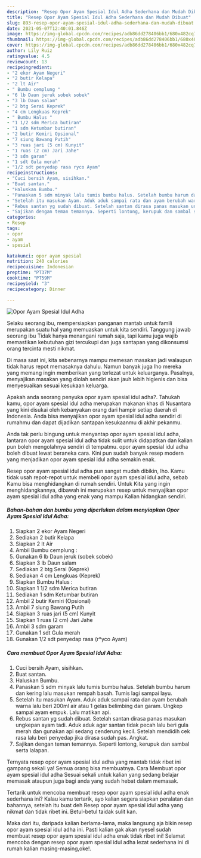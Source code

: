 ```yaml
---
description: "Resep Opor Ayam Spesial Idul Adha Sederhana dan Mudah Dibuat"
title: "Resep Opor Ayam Spesial Idul Adha Sederhana dan Mudah Dibuat"
slug: 893-resep-opor-ayam-spesial-idul-adha-sederhana-dan-mudah-dibuat
date: 2021-05-07T12:40:01.846Z
image: https://img-global.cpcdn.com/recipes/adb86dd278406bb1/680x482cq70/opor-ayam-spesial-idul-adha-foto-resep-utama.jpg
thumbnail: https://img-global.cpcdn.com/recipes/adb86dd278406bb1/680x482cq70/opor-ayam-spesial-idul-adha-foto-resep-utama.jpg
cover: https://img-global.cpcdn.com/recipes/adb86dd278406bb1/680x482cq70/opor-ayam-spesial-idul-adha-foto-resep-utama.jpg
author: Lily Ruiz
ratingvalue: 4.5
reviewcount: 13
recipeingredient:
- "2 ekor Ayam Negeri"
- "2 butir Kelapa"
- "2 lt Air"
- " Bumbu cemplung "
- "6 lb Daun jeruk sobek sobek"
- "3 lb Daun salam"
- "2 btg Serai Keprek"
- "4 cm Lengkuas Keprek"
- " Bumbu Halus "
- "1 1/2 sdm Merica butiran"
- "1 sdm Ketumbar butiran"
- "2 butir Kemiri Opsional"
- "7 siung Bawang Putih"
- "3 ruas jari (5 cm) Kunyit"
- "1 ruas (2 cm) Jari Jahe"
- "3 sdm garam"
- "1 sdt Gula merah"
- "1/2 sdt penyedap rasa ryco Ayam"
recipeinstructions:
- "Cuci bersih Ayam, sisihkan."
- "Buat santan."
- "Haluskan Bumbu."
- "Panaskan 5 sdm minyak lalu tumis bumbu halus. Setelah bumbu harum dan kering lalu masukan rempah basah. Tumis lagi sampai layu."
- "Setelah itu masukan Ayam. Aduk aduk sampai rata dan ayam berubah warna lalu beri 200ml air atau 1 gelas belimbing dan garam. Ungkep sampai ayam empuk. Lalu matikan api."
- "Rebus santan yg sudah dibuat. Setelah santan dirasa panas masukan ungkepan ayam tadi. Aduk aduk agar santan tidak pecah lalu beri gula merah dan gunakan api sedang cenderung kecil. Setelah mendidih cek rasa lalu beri penyedap jika dirasa sudah pas. Angkat."
- "Sajikan dengan teman temannya. Seperti lontong, kerupuk dan sambal serta lalapan."
categories:
- Resep
tags:
- opor
- ayam
- spesial

katakunci: opor ayam spesial 
nutrition: 240 calories
recipecuisine: Indonesian
preptime: "PT37M"
cooktime: "PT59M"
recipeyield: "3"
recipecategory: Dinner

---
```



![Opor Ayam Spesial Idul Adha](https://img-global.cpcdn.com/recipes/adb86dd278406bb1/680x482cq70/opor-ayam-spesial-idul-adha-foto-resep-utama.jpg)

Selaku seorang ibu, mempersiapkan panganan mantab untuk famili merupakan suatu hal yang memuaskan untuk kita sendiri. Tanggung jawab seorang ibu Tidak hanya menangani rumah saja, tapi kamu juga wajib memastikan kebutuhan gizi tercukupi dan juga santapan yang dikonsumsi orang tercinta mesti nikmat.

Di masa  saat ini, kita sebenarnya mampu memesan masakan jadi walaupun tidak harus repot memasaknya dahulu. Namun banyak juga lho mereka yang memang ingin memberikan yang terlezat untuk keluarganya. Pasalnya, menyajikan masakan yang diolah sendiri akan jauh lebih higienis dan bisa menyesuaikan sesuai kesukaan keluarga. 



Apakah anda seorang penyuka opor ayam spesial idul adha?. Tahukah kamu, opor ayam spesial idul adha merupakan makanan khas di Nusantara yang kini disukai oleh kebanyakan orang dari hampir setiap daerah di Indonesia. Anda bisa menyajikan opor ayam spesial idul adha sendiri di rumahmu dan dapat dijadikan santapan kesukaanmu di akhir pekanmu.

Anda tak perlu bingung untuk menyantap opor ayam spesial idul adha, lantaran opor ayam spesial idul adha tidak sulit untuk didapatkan dan kalian pun boleh mengolahnya sendiri di tempatmu. opor ayam spesial idul adha boleh dibuat lewat beraneka cara. Kini pun sudah banyak resep modern yang menjadikan opor ayam spesial idul adha semakin enak.

Resep opor ayam spesial idul adha pun sangat mudah dibikin, lho. Kamu tidak usah repot-repot untuk membeli opor ayam spesial idul adha, sebab Kamu bisa menghidangkan di rumah sendiri. Untuk Kita yang ingin menghidangkannya, dibawah ini merupakan resep untuk menyajikan opor ayam spesial idul adha yang enak yang mampu Kalian hidangkan sendiri.

<!--inarticleads1-->

##### Bahan-bahan dan bumbu yang diperlukan dalam menyiapkan Opor Ayam Spesial Idul Adha:

1. Siapkan 2 ekor Ayam Negeri
1. Sediakan 2 butir Kelapa
1. Siapkan 2 lt Air
1. Ambil  Bumbu cemplung :
1. Gunakan 6 lb Daun jeruk (sobek sobek)
1. Siapkan 3 lb Daun salam
1. Sediakan 2 btg Serai (Keprek)
1. Sediakan 4 cm Lengkuas (Keprek)
1. Siapkan  Bumbu Halus :
1. Siapkan 1 1/2 sdm Merica butiran
1. Sediakan 1 sdm Ketumbar butiran
1. Ambil 2 butir Kemiri (Opsional)
1. Ambil 7 siung Bawang Putih
1. Siapkan 3 ruas jari (5 cm) Kunyit
1. Siapkan 1 ruas (2 cm) Jari Jahe
1. Ambil 3 sdm garam
1. Gunakan 1 sdt Gula merah
1. Gunakan 1/2 sdt penyedap rasa (r*yco Ayam)




<!--inarticleads2-->

##### Cara membuat Opor Ayam Spesial Idul Adha:

1. Cuci bersih Ayam, sisihkan.
1. Buat santan.
1. Haluskan Bumbu.
1. Panaskan 5 sdm minyak lalu tumis bumbu halus. Setelah bumbu harum dan kering lalu masukan rempah basah. Tumis lagi sampai layu.
1. Setelah itu masukan Ayam. Aduk aduk sampai rata dan ayam berubah warna lalu beri 200ml air atau 1 gelas belimbing dan garam. Ungkep sampai ayam empuk. Lalu matikan api.
1. Rebus santan yg sudah dibuat. Setelah santan dirasa panas masukan ungkepan ayam tadi. Aduk aduk agar santan tidak pecah lalu beri gula merah dan gunakan api sedang cenderung kecil. Setelah mendidih cek rasa lalu beri penyedap jika dirasa sudah pas. Angkat.
1. Sajikan dengan teman temannya. Seperti lontong, kerupuk dan sambal serta lalapan.




Ternyata resep opor ayam spesial idul adha yang mantab tidak ribet ini gampang sekali ya! Semua orang bisa membuatnya. Cara Membuat opor ayam spesial idul adha Sesuai sekali untuk kalian yang sedang belajar memasak ataupun juga bagi anda yang sudah hebat dalam memasak.

Tertarik untuk mencoba membuat resep opor ayam spesial idul adha enak sederhana ini? Kalau kamu tertarik, ayo kalian segera siapkan peralatan dan bahannya, setelah itu buat deh Resep opor ayam spesial idul adha yang nikmat dan tidak ribet ini. Betul-betul taidak sulit kan. 

Maka dari itu, daripada kalian berlama-lama, maka langsung aja bikin resep opor ayam spesial idul adha ini. Pasti kalian gak akan nyesel sudah membuat resep opor ayam spesial idul adha enak tidak ribet ini! Selamat mencoba dengan resep opor ayam spesial idul adha lezat sederhana ini di rumah kalian masing-masing,oke!.

